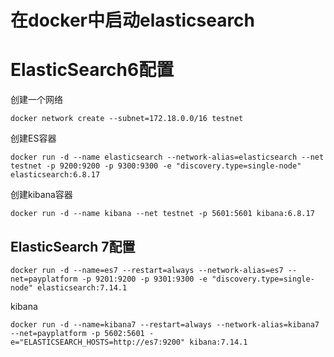 # 在docker中启动elasticsearch



# ElasticSearch6配置



创建一个网络



```
docker network create --subnet=172.18.0.0/16 testnet
```



创建ES容器

```
docker run -d --name elasticsearch --network-alias=elasticsearch --net testnet -p 9200:9200 -p 9300:9300 -e "discovery.type=single-node" elasticsearch:6.8.17
```



创建kibana容器

```
docker run -d --name kibana --net testnet -p 5601:5601 kibana:6.8.17
```





## ElasticSearch 7配置

```
docker run -d --name=es7 --restart=always --network-alias=es7 --net=payplatform -p 9201:9200 -p 9301:9300 -e "discovery.type=single-node" elasticsearch:7.14.1
```



kibana

```
docker run -d --name=kibana7 --restart=always --network-alias=kibana7 --net=payplatform -p 5602:5601 -e="ELASTICSEARCH_HOSTS=http://es7:9200" kibana:7.14.1
```


